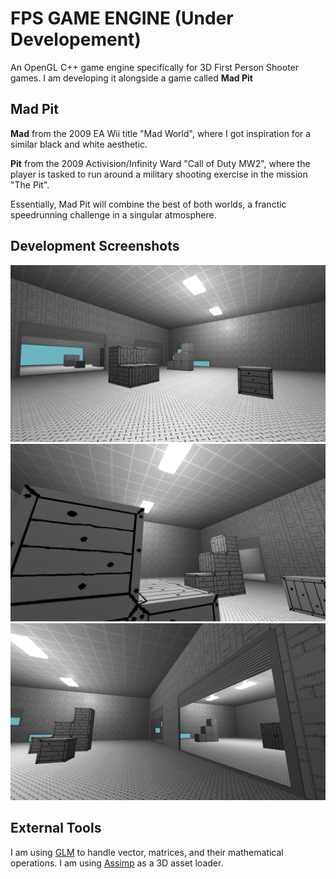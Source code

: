 # FPS GAME ENGINE (Under Developement)

An OpenGL C++ game engine specifically for 3D First Person Shooter games. I am developing it alongside a game called **Mad Pit**  

## Mad Pit  

**Mad** from the 2009 EA Wii title "Mad World", where I got inspiration for a similar black and white aesthetic.

**Pit** from the 2009 Activision/Infinity Ward "Call of Duty MW2", where the player is tasked to run around a military shooting exercise in the mission "The Pit".  

Essentially, Mad Pit will combine the best of both worlds, a franctic speedrunning challenge in a singular atmosphere.  

## Development Screenshots

![Pic1](Screenshots/P1.png)
![Pic2](Screenshots/P2.png)
![Pic3](Screenshots/P3.png)

## External Tools

I am using [GLM](https://glm.g-truc.net/0.9.9/index.html) to handle vector, matrices, and their mathematical operations.
I am using [Assimp](http://www.assimp.org/) as a 3D asset loader.